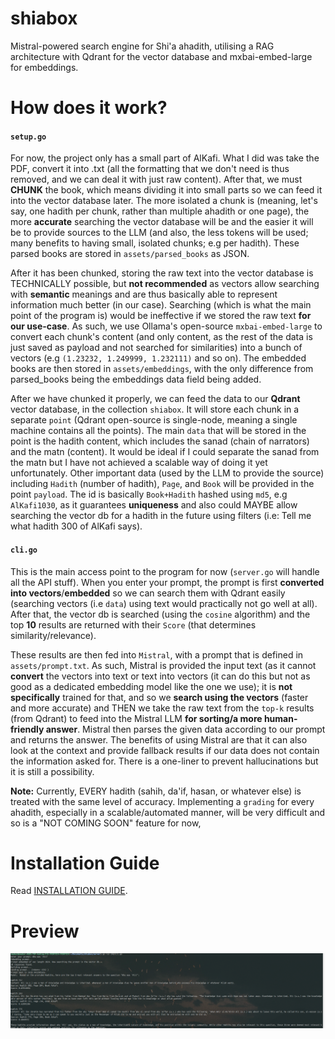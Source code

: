 # shiabox
Mistral-powered search engine for Shi'a ahadith, utilising a RAG architecture with Qdrant for the vector database and mxbai-embed-large for embeddings.

# How does it work?
#### `setup.go`

For now, the project only has a small part of AlKafi. What I did was take the PDF, convert it into .txt (all the formatting that we don't need is thus removed, and we can deal it with just raw content). After that, we must **CHUNK** the book, which means dividing it into small parts so we can feed it into the vector database later. The more isolated a chunk is (meaning, let's say, one hadith per chunk, rather than multiple ahadith or one page), the more **accurate** searching the vector database will be and the easier it will be to provide sources to the LLM (and also, the less tokens will be used; many benefits to having small, isolated chunks; e.g per hadith). These parsed books are stored in `assets/parsed_books` as JSON.

After it has been chunked, storing the raw text into the vector database is TECHNICALLY possible, but **not recommended** as vectors allow searching with **semantic** meanings and are thus basically able to represent information much better (in our case). Searching (which is what the main point of the program is) would be ineffective if we stored the raw text **for our use-case**. As such, we use Ollama's open-source `mxbai-embed-large` to convert each chunk's content (and only content, as the rest of the data is just saved as payload and not searched for similarities) into a bunch of vectors (e.g `(1.23232, 1.249999, 1.232111)` and so on). The embedded books are then stored in `assets/embeddings`, with the only difference from parsed_books being the embeddings data field being added.

After we have chunked it properly, we can feed the data to our **Qdrant** vector database, in the collection `shiabox`. It will store each chunk in a separate `point` (Qdrant open-source is single-node, meaning a single machine contains all the points). The main `data` that will be stored in the point is the hadith content, which includes the sanad (chain of narrators) and the matn (content). It would be ideal if I could separate the sanad from the matn but I have not achieved a scalable way of doing it yet unfortunately. Other important data (used by the LLM to provide the source) including `Hadith` (number of hadith), `Page`, and `Book` will be provided in the point `payload`. The id is basically `Book+Hadith` hashed using `md5`, e.g `AlKafi1030`, as it guarantees **uniqueness** and also could MAYBE allow searching the vector db for a hadith in the future using filters (i.e: Tell me what hadith 300 of AlKafi says).

#### `cli.go`

This is the main access point to the program for now (`server.go` will handle all the API stuff). When you enter your prompt, the prompt is first **converted into vectors**/**embedded** so we can search them with Qdrant easily (searching vectors (i.e `data`) using text would practically not go well at all). After that, the vector db is searched (using the `cosine` algorithm) and the top **10** results are returned with their `Score` (that determines similarity/relevance). 

These results are then fed into `Mistral`, with a prompt that is defined in `assets/prompt.txt`. As such, Mistral is provided the input text (as it cannot **convert** the vectors into text or text into vectors (it can do this but not as good as a dedicated embedding model like the one we use); it is **not specifically** trained for that, and so we **search using the vectors** (faster and more accurate) and THEN we take the raw text from the `top-k` results (from Qdrant) to feed into the Mistral LLM **for sorting/a more human-friendly answer**. Mistral then parses the given data according to our prompt and returns the answer. The benefits of using Mistral are that it can also look at the context and provide fallback results if our data does not contain the information asked for. There is a one-liner to prevent hallucinations but it is still a possibility. 

**Note:** Currently, EVERY hadith (sahih, da'if, hasan, or whatever else) is treated with the same level of accuracy. Implementing a `grading` for every ahadith, especially in a scalable/automated manner, will be very difficult and so is a "NOT COMING SOON" feature for now, 

# Installation Guide
Read [INSTALLATION GUIDE](INSTALLING.md).
# Preview
![alt text](https://github.com/seekehr/shiabox/blob/main/server/assets/images/readme_preview_1.png "Example 1")
